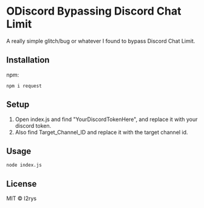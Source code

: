 
# ODiscord Bypassing Discord Chat Limit
A really simple glitch/bug or whatever I found to bypass Discord Chat Limit.

## Installation
npm:

    npm i request

## Setup

 1. Open index.js and find "YourDiscordTokenHere", and replace it with your discord token.
 2. Also find Target_Channel_ID and replace it with the target channel id.

## Usage

    node index.js

## License
MIT © I2rys
